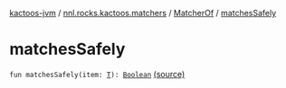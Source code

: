 [kactoos-jvm](../../index.md) / [nnl.rocks.kactoos.matchers](../index.md) / [MatcherOf](index.md) / [matchesSafely](./matches-safely.md)

# matchesSafely

`fun matchesSafely(item: `[`T`](index.md#T)`): `[`Boolean`](https://kotlinlang.org/api/latest/jvm/stdlib/kotlin/-boolean/index.html) [(source)](https://github.com/neonailol/kactoos/blob/master/kactoos-jvm/src/main/kotlin/nnl/rocks/kactoos/matchers/MatcherOf.kt#L26)